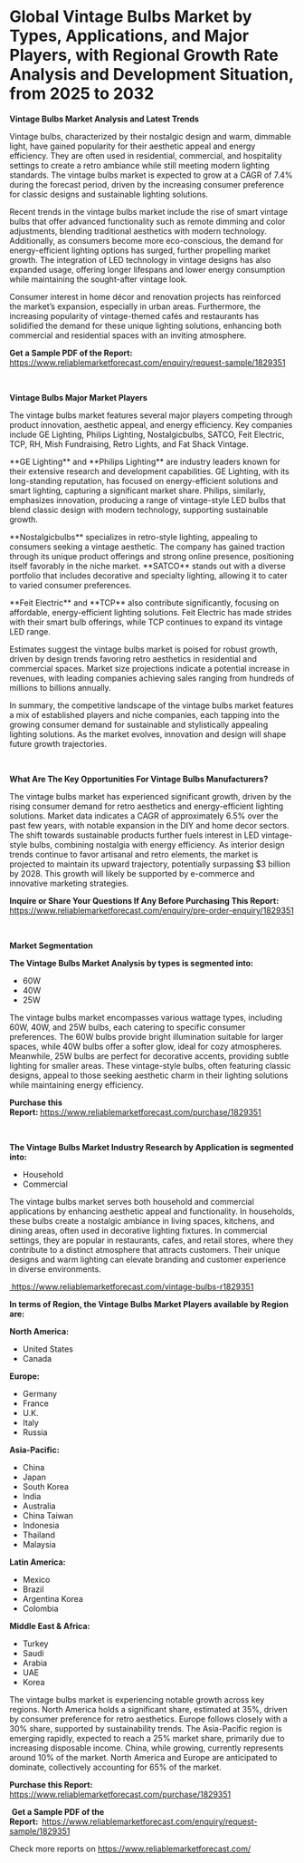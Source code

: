 <p><h1>Global Vintage Bulbs Market by Types, Applications, and Major Players, with Regional Growth Rate Analysis and Development Situation, from 2025 to 2032</h1></p><p><strong>Vintage Bulbs Market Analysis and Latest Trends</strong></p>
<p><p>Vintage bulbs, characterized by their nostalgic design and warm, dimmable light, have gained popularity for their aesthetic appeal and energy efficiency. They are often used in residential, commercial, and hospitality settings to create a retro ambiance while still meeting modern lighting standards. The vintage bulbs market is expected to grow at a CAGR of 7.4% during the forecast period, driven by the increasing consumer preference for classic designs and sustainable lighting solutions.</p><p>Recent trends in the vintage bulbs market include the rise of smart vintage bulbs that offer advanced functionality such as remote dimming and color adjustments, blending traditional aesthetics with modern technology. Additionally, as consumers become more eco-conscious, the demand for energy-efficient lighting options has surged, further propelling market growth. The integration of LED technology in vintage designs has also expanded usage, offering longer lifespans and lower energy consumption while maintaining the sought-after vintage look.</p><p>Consumer interest in home décor and renovation projects has reinforced the market’s expansion, especially in urban areas. Furthermore, the increasing popularity of vintage-themed cafés and restaurants has solidified the demand for these unique lighting solutions, enhancing both commercial and residential spaces with an inviting atmosphere.</p></p>
<p><strong>Get a Sample PDF of the Report:&nbsp;</strong> <a href="https://www.reliablemarketforecast.com/enquiry/request-sample/1829351?utm_campaign=2890&utm_medium=2&utm_source=Github&utm_content=ia&utm_term=05042025&utm_id=vintage-bulbs">https://www.reliablemarketforecast.com/enquiry/request-sample/1829351</a></p>
<p>&nbsp;</p>
<p><strong>Vintage Bulbs Major Market Players</strong></p>
<p><p>The vintage bulbs market features several major players competing through product innovation, aesthetic appeal, and energy efficiency. Key companies include GE Lighting, Philips Lighting, Nostalgicbulbs, SATCO, Feit Electric, TCP, RH, Mish Fundraising, Retro Lights, and Fat Shack Vintage.</p><p>**GE Lighting** and **Philips Lighting** are industry leaders known for their extensive research and development capabilities. GE Lighting, with its long-standing reputation, has focused on energy-efficient solutions and smart lighting, capturing a significant market share. Philips, similarly, emphasizes innovation, producing a range of vintage-style LED bulbs that blend classic design with modern technology, supporting sustainable growth.</p><p>**Nostalgicbulbs** specializes in retro-style lighting, appealing to consumers seeking a vintage aesthetic. The company has gained traction through its unique product offerings and strong online presence, positioning itself favorably in the niche market. **SATCO** stands out with a diverse portfolio that includes decorative and specialty lighting, allowing it to cater to varied consumer preferences.</p><p>**Feit Electric** and **TCP** also contribute significantly, focusing on affordable, energy-efficient lighting solutions. Feit Electric has made strides with their smart bulb offerings, while TCP continues to expand its vintage LED range.</p><p>Estimates suggest the vintage bulbs market is poised for robust growth, driven by design trends favoring retro aesthetics in residential and commercial spaces. Market size projections indicate a potential increase in revenues, with leading companies achieving sales ranging from hundreds of millions to billions annually.</p><p>In summary, the competitive landscape of the vintage bulbs market features a mix of established players and niche companies, each tapping into the growing consumer demand for sustainable and stylistically appealing lighting solutions. As the market evolves, innovation and design will shape future growth trajectories.</p></p>
<p>&nbsp;</p>
<p><strong>What Are The Key Opportunities For Vintage Bulbs Manufacturers?</strong></p>
<p><p>The vintage bulbs market has experienced significant growth, driven by the rising consumer demand for retro aesthetics and energy-efficient lighting solutions. Market data indicates a CAGR of approximately 6.5% over the past few years, with notable expansion in the DIY and home decor sectors. The shift towards sustainable products further fuels interest in LED vintage-style bulbs, combining nostalgia with energy efficiency. As interior design trends continue to favor artisanal and retro elements, the market is projected to maintain its upward trajectory, potentially surpassing $3 billion by 2028. This growth will likely be supported by e-commerce and innovative marketing strategies.</p></p>
<p><strong>Inquire or Share Your Questions If Any Before Purchasing This Report:</strong> <a href="https://www.reliablemarketforecast.com/enquiry/pre-order-enquiry/1829351?utm_campaign=2890&utm_medium=2&utm_source=Github&utm_content=ia&utm_term=05042025&utm_id=vintage-bulbs">https://www.reliablemarketforecast.com/enquiry/pre-order-enquiry/1829351</a></p>
<p>&nbsp;</p>
<p><strong>Market Segmentation</strong></p>
<p><strong>The Vintage Bulbs Market Analysis by types is segmented into:</strong></p>
<p><ul><li>60W</li><li>40W</li><li>25W</li></ul></p>
<p><p>The vintage bulbs market encompasses various wattage types, including 60W, 40W, and 25W bulbs, each catering to specific consumer preferences. The 60W bulbs provide bright illumination suitable for larger spaces, while 40W bulbs offer a softer glow, ideal for cozy atmospheres. Meanwhile, 25W bulbs are perfect for decorative accents, providing subtle lighting for smaller areas. These vintage-style bulbs, often featuring classic designs, appeal to those seeking aesthetic charm in their lighting solutions while maintaining energy efficiency.</p></p>
<p><strong>Purchase this Report:&nbsp;</strong><a href="https://www.reliablemarketforecast.com/purchase/1829351?utm_campaign=2890&utm_medium=2&utm_source=Github&utm_content=ia&utm_term=05042025&utm_id=vintage-bulbs">https://www.reliablemarketforecast.com/purchase/1829351</a></p>
<p>&nbsp;</p>
<p><strong>The Vintage Bulbs Market Industry Research by Application is segmented into:</strong></p>
<p><ul><li>Household</li><li>Commercial</li></ul></p>
<p><p>The vintage bulbs market serves both household and commercial applications by enhancing aesthetic appeal and functionality. In households, these bulbs create a nostalgic ambiance in living spaces, kitchens, and dining areas, often used in decorative lighting fixtures. In commercial settings, they are popular in restaurants, cafes, and retail stores, where they contribute to a distinct atmosphere that attracts customers. Their unique designs and warm lighting can elevate branding and customer experience in diverse environments.</p></p>
<p><a href="https://www.reliablemarketforecast.com/vintage-bulbs-r1829351?utm_campaign=2890&utm_medium=2&utm_source=Github&utm_content=ia&utm_term=05042025&utm_id=vintage-bulbs">&nbsp;https://www.reliablemarketforecast.com/vintage-bulbs-r1829351</a></p>
<p><strong>In terms of Region, the Vintage Bulbs Market Players available by Region are:</strong></p>
<p>
    <p> <strong> North America: </strong>
        <ul>
            <li>United States</li>
            <li>Canada</li>
        </ul>
        </p> 
    <p> <strong> Europe: </strong>
        <ul>
            <li>Germany</li>
            <li>France</li>
            <li>U.K.</li>
            <li>Italy</li>
            <li>Russia</li>
        </ul>
        </p> 
    <p> <strong> Asia-Pacific: </strong>
        <ul>
            <li>China</li>
            <li>Japan</li>
            <li>South Korea</li>
            <li>India</li>
            <li>Australia</li>
            <li>China Taiwan</li>
            <li>Indonesia</li>
            <li>Thailand</li>
            <li>Malaysia</li>
        </ul>
        </p> 
    <p> <strong> Latin America: </strong>
        <ul>
            <li>Mexico</li>
            <li>Brazil</li>
            <li>Argentina Korea</li>
            <li>Colombia</li>
        </ul>
        </p> 
    <p> <strong> Middle East & Africa: </strong>
        <ul>
            <li>Turkey</li>
            <li>Saudi</li>
            <li>Arabia</li>
            <li>UAE</li>
            <li>Korea</li>
        </ul>
    </p>
    </p>
<p><p>The vintage bulbs market is experiencing notable growth across key regions. North America holds a significant share, estimated at 35%, driven by consumer preference for retro aesthetics. Europe follows closely with a 30% share, supported by sustainability trends. The Asia-Pacific region is emerging rapidly, expected to reach a 25% market share, primarily due to increasing disposable income. China, while growing, currently represents around 10% of the market. North America and Europe are anticipated to dominate, collectively accounting for 65% of the market.</p></p>
<p><strong>Purchase this Report: </strong><a href="https://www.reliablemarketforecast.com/purchase/1829351?utm_campaign=2890&utm_medium=2&utm_source=Github&utm_content=ia&utm_term=05042025&utm_id=vintage-bulbs">https://www.reliablemarketforecast.com/purchase/1829351</a></p>
<p>&nbsp;<strong>Get a Sample PDF of the Report:&nbsp;&nbsp;</strong><a href="https://www.reliablemarketforecast.com/enquiry/request-sample/1829351?utm_campaign=2890&utm_medium=2&utm_source=Github&utm_content=ia&utm_term=05042025&utm_id=vintage-bulbs">https://www.reliablemarketforecast.com/enquiry/request-sample/1829351</a></p>
<p><strong></strong></p>
<p>Check more reports on <a href="https://www.reliablemarketforecast.com/?utm_campaign=2890&utm_medium=2&utm_source=Github&utm_content=ia&utm_term=05042025&utm_id=vintage-bulbs">https://www.reliablemarketforecast.com/</a></p>